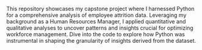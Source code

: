 This repository showcases my capstone project where I harnessed Python for a comprehensive analysis of employee attrition data. Leveraging my background as a Human Resources Manager, I applied quantitative and qualitative analyses to uncover patterns and insights crucial for optimizing workforce management. Dive into the code to explore how Python was instrumental in shaping the granularity of insights derived from the dataset. 
